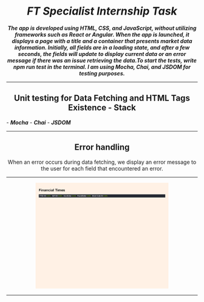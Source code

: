 <h1 align="center"><i> FT Specialist Internship Task</i></h1>

**_<p align="center">The app is developed using HTML, CSS, and JavaScript, without utilizing frameworks such as React or Angular. When the app is launched, it displays a page with a title and a container that presents market data information. Initially, all fields are in a loading state, and after a few seconds, the fields will update to display current data or an error message if there was an issue retrieving the data.To start the tests, write npm run test in the terminal. I am using Mocha, Chai, and JSDOM for testing purposes.</p>_**

<hr/>
<h2 align="center">Unit testing for Data Fetching and HTML Tags Existence - Stack </h2>
- <i><b>Mocha</b></i>
- <i><b>Chai</b></i>
- <i><b>JSDOM</b></i>
<hr/>
<h2 align="center">Error handling</h2>
<p align="center">When an error occurs during data fetching, we display an error message to the user for each field that encountered an error.</p>
<hr/>
<p align="center">
  <img src="./image.png" width="350" title="hover text">
  
</p>
<hr/>